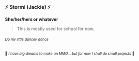 ### :zap: Stormi (Jackie) :zap:
**She/her/hers or whatever**
 > This is mostly used for school for now.
 
###### <sub> _Do my little dancey dance_ </sub>
<sup> :paw_prints: *I have big dreams to make an MMO... but for now I shall do small projects* :paw_prints: </sup>


<!--
**Stormwlf8/Stormwlf8** is a ✨ _special_ ✨ repository because its `README.md` (this file) appears on your GitHub profile.

Here are some ideas to get you started:

- 🔭 I’m currently working on ...
- 🌱 I’m currently learning ...
- 👯 I’m looking to collaborate on ...
- 🤔 I’m looking for help with ...
- 💬 Ask me about ...
- 📫 How to reach me: ...
- 😄 Pronouns: ...
- ⚡ Fun fact: ...
-->
